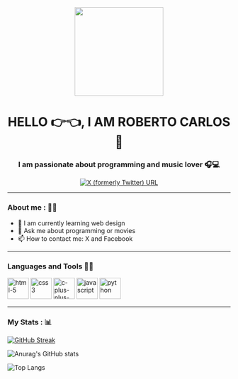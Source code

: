 <div id="header" align="center">
    <img src="https://media.giphy.com/media/qgQUggAC3Pfv687qPC/giphy.gif" width="200">
    <h1 align="center">HELLO 👉👈, I AM ROBERTO CARLOS🤙</h1>
    <h3 align="center">I am passionate about programming and music lover 🎧💻</h3>
</div>

<div id="badges" align="center">
    <a href="https://twitter.com/RCarlosOC?t=KxIGPgFW5nik9yUk3ZEc5Q&s=09">
        <img alt="X (formerly Twitter) URL" src="https://img.shields.io/twitter/url?url=https%3A%2F%2Ftwitter.com%2FRCarlosOC%3Ft%3DKxIGPgFW5nik9yUk3ZEc5Q%26s%3D09">
    </a>
</div>

---
### About me : 🙋‍♂️

- 🌱 I am currently learning web design
- 💬 Ask me about programming or movies
- 📫 How to contact me: X and Facebook

---

<div align="left">
    <h3>Languages and Tools  📱🔨</h3>
    <div>
        <img width="48" height="48" src="https://img.icons8.com/fluency/48/html-5.png" alt="html-5"/>
        <img width="48" height="48" src="https://img.icons8.com/fluency/48/css3.png" alt="css3"/>
        <img width="48" height="48" src="https://img.icons8.com/fluency/48/c-plus-plus-logo.png" alt="c-plus-plus-logo"/>
        <img width="48" height="48" src="https://img.icons8.com/fluency/48/javascript.png" alt="javascript"/>
        <img width="48" height="48" src="https://img.icons8.com/fluency/48/python.png" alt="python"/>
    </div>
</div>

---

### My Stats : 📊

[![GitHub Streak](https://github-readme-streak-stats.herokuapp.com?user=rcarlos7&theme=dark&hide_border=true&date_format=M%20j%5B%2C%20Y%5D)](https://git.io/streak-stats)

![Anurag's GitHub stats](https://github-readme-stats.vercel.app/api?username=rcarlos7&show_icons=true&theme=transparent)

![Top Langs](https://github-readme-stats.vercel.app/api/top-langs/?username=rcarlos7&hide_progress=true&theme=transparent)
